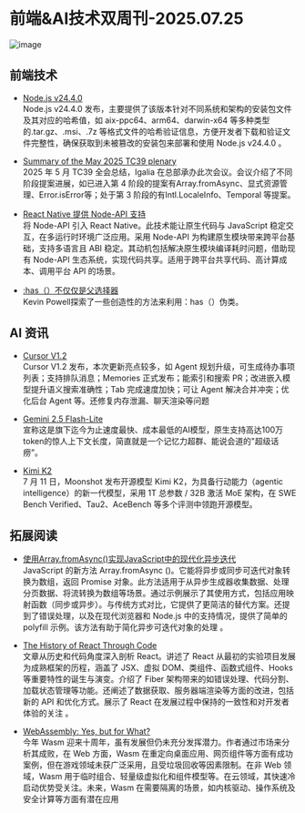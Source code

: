 # 前端&AI技术双周刊-2025.07.25
![image](https://gips2.baidu.com/it/u=2957250781,2619215794&fm=3028&app=3028&f=JPEG&fmt=auto&q=75&size=f960_412)

## 前端技术
- [Node.js v24.4.0](https://nodejs.org/en/blog/release/v24.4.0)
<br>Node.js v24.4.0 发布，主要提供了该版本针对不同系统和架构的安装包文件及其对应的哈希值，如 aix-ppc64、arm64、darwin-x64 等多种类型的.tar.gz、.msi、.7z 等格式文件的哈希验证信息，方便开发者下载和验证文件完整性，确保获取到未被篡改的安装包来部署和使用 Node.js v24.4.0 。

- [Summary of the May 2025 TC39 plenary](https://blogs.igalia.com/compilers/2025/07/03/summary-of-the-may-2025-tc39-plenary/)
<br>2025 年 5 月 TC39 全会总结，Igalia 在总部承办此次会议。会议介绍了不同阶段提案进展，如已进入第 4 阶段的提案有Array.fromAsync、显式资源管理、Error.isError等；处于第 3 阶段的有Intl.LocaleInfo、Temporal 等提案。

- [React Native 提供 Node-API 支持](https://www.callstack.com/blog/announcing-node-api-support-for-react-native)
<br>将 Node-API 引入 React Native。此技术能让原生代码与 JavaScript 稳定交互，在多运行时环境广泛应用。采用 Node-API 为构建原生模块带来跨平台基础，支持多语言且 ABI 稳定。其动机包括解决原生模块编译耗时问题，借助现有 Node-API 生态系统，实现代码共享。适用于跨平台共享代码、高计算成本、调用平台 API 的场景。

- [:has（）不仅仅是父选择器](https://www.youtube.com/watch?v=cxSowU9sDdU)
<br>Kevin Powell探索了一些创造性的方法来利用：has（）伪类。

## AI 资讯
- [Cursor V1.2](https://cursor.com/ja/changelog)
<br>Cursor V1.2 发布，本次更新亮点较多，如 Agent 规划升级，可生成待办事项列表；支持排队消息；Memories 正式发布；能索引和搜索 PR；改进嵌入模型提升语义搜索准确性；Tab 完成速度加快；可让 Agent 解决合并冲突；优化后台 Agent 等。还修复内存泄漏、聊天渲染等问题

- [Gemini 2.5 Flash-Lite](https://deepmind.google/models/gemini/flash-lite/)
<br>宣称这是旗下迄今为止速度最快、成本最低的AI模型，原生支持高达100万token的惊人上下文长度，简直就是一个记忆力超群、能说会道的"超级话痨”。

- [Kimi K2](https://moonshotai.github.io/Kimi-K2/)
<br>7 月 11 日，Moonshot 发布开源模型 Kimi K2，为具备行动能力（agentic intelligence）的新一代模型，采用 1T 总参数 / 32B 激活 MoE 架构，在 SWE Bench Verified、Tau2、AceBench 等多个评测中领跑开源模型。

## 拓展阅读
- [使用Array.fromAsync()实现JavaScript中的现代化异步迭代](https://allthingssmitty.com/2025/07/14/modern-async-iteration-in-javascript-with-array-fromasync/)
<br>JavaScript 的新方法 Array.fromAsync ()。它能将异步或同步可迭代对象转换为数组，返回 Promise 对象。此方法适用于从异步生成器收集数据、处理分页数据、将流转换为数组等场景。通过示例展示了其使用方式，包括应用映射函数（同步或异步）。与传统方式对比，它提供了更简洁的替代方案。还提到了错误处理，以及在现代浏览器和 Node.js 中的支持情况，提供了简单的 polyfill 示例。该方法有助于简化异步可迭代对象的处理 。

- [The History of React Through Code](https://playfulprogramming.com/posts/react-history-through-code)
<br>文章从历史和代码角度深入剖析 React。讲述了 React 从最初的实验项目发展为成熟框架的历程，涵盖了 JSX、虚拟 DOM、类组件、函数式组件、Hooks 等重要特性的诞生与演变。介绍了 Fiber 架构带来的如错误处理、代码分割、加载状态管理等功能。还阐述了数据获取、服务器端渲染等方面的改进，包括新的 API 和优化方式。展示了 React 在发展过程中保持的一致性和对开发者体验的关注 。

- [WebAssembly: Yes, but for What?](https://queue.acm.org/detail.cfm?id=3746171)
<br>今年 Wasm 迎来十周年，虽有发展但仍未充分发挥潜力。作者通过市场来分析其成败，在 Web 方面，Wasm 在重定向桌面应用、网页组件等方面有成功案例，但在游戏领域未获广泛采用，且受垃圾回收等因素限制。在非 Web 领域，Wasm 用于临时组合、轻量级虚拟化和组件模型等。在云领域，其快速冷启动优势受关注。未来，Wasm 在需要隔离的场景，如内核驱动、操作系统及安全计算等方面有潜在应用

